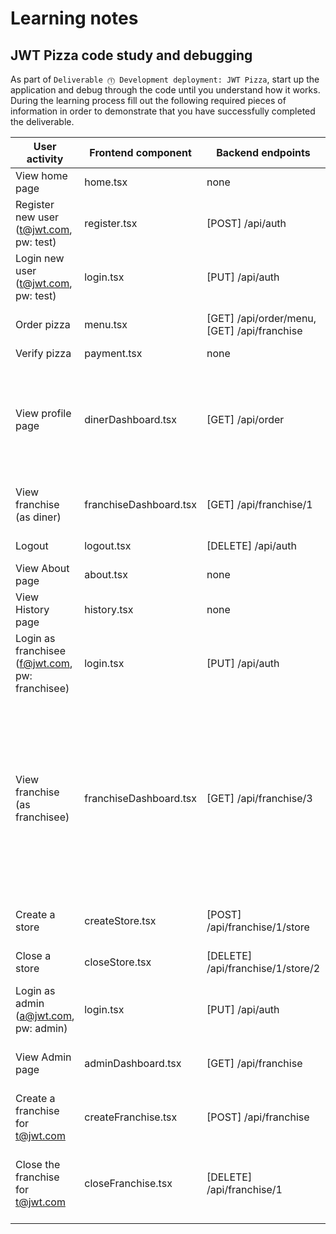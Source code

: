 # Learning notes

## JWT Pizza code study and debugging

As part of `Deliverable ⓵ Development deployment: JWT Pizza`, start up the application and debug through the code until you understand how it works. During the learning process fill out the following required pieces of information in order to demonstrate that you have successfully completed the deliverable.

| User activity                                       | Frontend component     | Backend endpoints                           | Database SQL           |
| --------------------------------------------------- | ---------------------- | ---------------------------------------     | ---------------------- |
| View home page                                      | home.tsx               | none                                        | none                   |
| Register new user<br/>(t@jwt.com, pw: test)         | register.tsx           | [POST] /api/auth                            | INSERT INTO user (name, email, password) VALUES (?, ?, ?) |
| Login new user<br/>(t@jwt.com, pw: test)            | login.tsx              | [PUT] /api/auth                             | SELECT * FROM user WHERE email=?; SELECT * FROM userRole WHERE userId=?; |
| Order pizza                                         | menu.tsx               | [GET] /api/order/menu, [GET] /api/franchise | SELECT * FROM menu; SELECT id, name FROM franchise; |
| Verify pizza                                        | payment.tsx            | none                                        | none                   |
| View profile page                                   | dinerDashboard.tsx     | [GET] /api/order                            | SELECT id, franchiseId, storeId, date FROM dinerOrder WHERE dinerId=? LIMIT ${offset},${config.db.listPerPage}; SELECT id, menuId, description, price FROM orderItem WHERE orderId=?; |
| View franchise<br/>(as diner)                       | franchiseDashboard.tsx | [GET] /api/franchise/1                      | SELECT id, name FROM franchise; SELECT id, name FROM store WHERE franchiseId=?; |
| Logout                                              | logout.tsx             | [DELETE] /api/auth                          | DELETE FROM auth WHERE token=? |
| View About page                                     | about.tsx              | none                                        | none                   |
| View History page                                   | history.tsx            | none                                        | none                   |
| Login as franchisee<br/>(f@jwt.com, pw: franchisee) | login.tsx              | [PUT] /api/auth                             | SELECT * FROM user WHERE email=?; SELECT * FROM userRole WHERE userId=?; |
| View franchise<br/>(as franchisee)                  | franchiseDashboard.tsx | [GET] /api/franchise/3                      | SELECT u.id, u.name, u.email FROM userRole AS ur JOIN user AS u ON u.id=ur.userId WHERE ur.objectId=? AND ur.role='franchisee'; SELECT s.id, s.name, COALESCE(SUM(oi.price), 0) AS totalRevenue FROM dinerOrder AS do JOIN orderItem AS oi ON do.id=oi.orderId RIGHT JOIN store AS s ON s.id=do.storeId WHERE s.franchiseId=? GROUP BY s.id; |
| Create a store                                      | createStore.tsx        | [POST] /api/franchise/1/store               | INSERT INTO store (franchiseId, name) VALUES (?, ?) |
| Close a store                                       | closeStore.tsx         | [DELETE] /api/franchise/1/store/2           | DELETE FROM store WHERE franchiseId=? AND id=? |
| Login as admin<br/>(a@jwt.com, pw: admin)           | login.tsx              | [PUT] /api/auth                             | SELECT * FROM user WHERE email=?; SELECT * FROM userRole WHERE userId=?; |
| View Admin page                                     | adminDashboard.tsx     | [GET] /api/franchise                        | SELECT id, name FROM franchise; SELECT id, name FROM store WHERE franchiseId=?; |
| Create a franchise for t@jwt.com                    | createFranchise.tsx    | [POST] /api/franchise                       | SELECT id, name FROM user WHERE email=? |
| Close the franchise for t@jwt.com                   | closeFranchise.tsx     | [DELETE] /api/franchise/1                   | DELETE FROM store WHERE franchiseId=?; DELETE FROM userRole WHERE objectId=?; DELETE FROM franchise WHERE id=?; |
